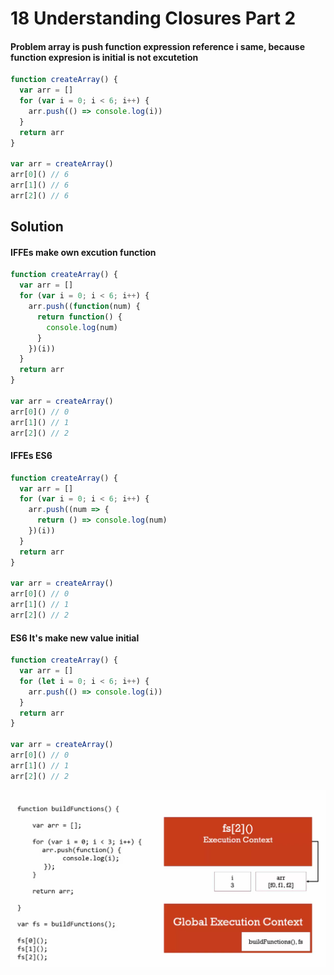 # 18 Understanding Closures Part 2

#### Problem array is push function expression reference i same, because function expresion is initial is not excutetion

```javascript
function createArray() {
  var arr = []
  for (var i = 0; i < 6; i++) {
    arr.push(() => console.log(i))
  }
  return arr
}

var arr = createArray()
arr[0]() // 6
arr[1]() // 6
arr[2]() // 6
```
## Solution

#### IFFEs make own excution function

```javascript
function createArray() {
  var arr = []
  for (var i = 0; i < 6; i++) {
    arr.push((function(num) {
      return function() {
        console.log(num)
      }
    })(i))
  }
  return arr
}

var arr = createArray()
arr[0]() // 0
arr[1]() // 1
arr[2]() // 2
```
#### IFFEs ES6

```javascript
function createArray() {
  var arr = []
  for (var i = 0; i < 6; i++) {
    arr.push((num => {
      return () => console.log(num)
    })(i))
  }
  return arr
}

var arr = createArray()
arr[0]() // 0
arr[1]() // 1
arr[2]() // 2
```
#### ES6 It's make new value initial

```javascript
function createArray() {
  var arr = []
  for (let i = 0; i < 6; i++) {
    arr.push(() => console.log(i))
  }
  return arr
}

var arr = createArray()
arr[0]() // 0
arr[1]() // 1
arr[2]() // 2
```
![Closure2](img/closure2.png)